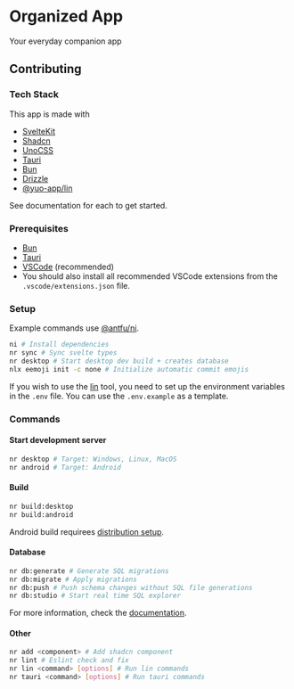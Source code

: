 # Organized App

Your everyday companion app

## Contributing

### Tech Stack

This app is made with

- [SvelteKit](https://svelte.dev/)
- [Shadcn](https://shadcn-svelte.com/)
- [UnoCSS](https://unocss.dev/)
- [Tauri](https://tauri.app/)
- [Bun](https://bun.sh/)
- [Drizzle](https://orm.drizzle.team/)
- [@yuo-app/lin](https://github.com/yuo-app/lin)

See documentation for each to get started.

### Prerequisites

- [Bun](https://bun.sh/docs/installation)
- [Tauri](https://tauri.app/start/prerequisites/)
- [VSCode](https://code.visualstudio.com/) (recommended)
- You should also install all recommended VSCode extensions from the `.vscode/extensions.json` file.

### Setup

Example commands use [@antfu/ni](https://github.com/antfu-collective/ni).

```sh
ni # Install dependencies
nr sync # Sync svelte types
nr desktop # Start desktop dev build + creates database
nlx eemoji init -c none # Initialize automatic commit emojis
```

If you wish to use the [lin](https://github.com/yuo-app/lin) tool, you need to set up the environment variables in the `.env` file. You can use the `.env.example` as a template.

### Commands

#### Start development server

```sh
nr desktop # Target: Windows, Linux, MacOS
nr android # Target: Android
```

#### Build

```sh
nr build:desktop
nr build:android
```

Android build requirees [distribution setup](https://tauri.app/distribute/).

#### Database

```sh
nr db:generate # Generate SQL migrations
nr db:migrate # Apply migrations
nr db:push # Push schema changes without SQL file generations
nr db:studio # Start real time SQL explorer
```

For more information, check the [documentation](https://orm.drizzle.team/docs/kit-overview).

#### Other

```sh
nr add <component> # Add shadcn component
nr lint # Eslint check and fix
nr lin <command> [options] # Run lin commands
nr tauri <command> [options] # Run tauri commands
```

